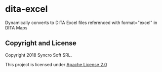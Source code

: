 # dita-excel
Dynamically converts to DITA Excel files referenced with format="excel" in DITA Maps

Copyright and License
---------------------
Copyright 2018 Syncro Soft SRL.

This project is licensed under [Apache License 2.0](https://github.com/oxygenxml/dita-excel/blob/master/LICENSE)

